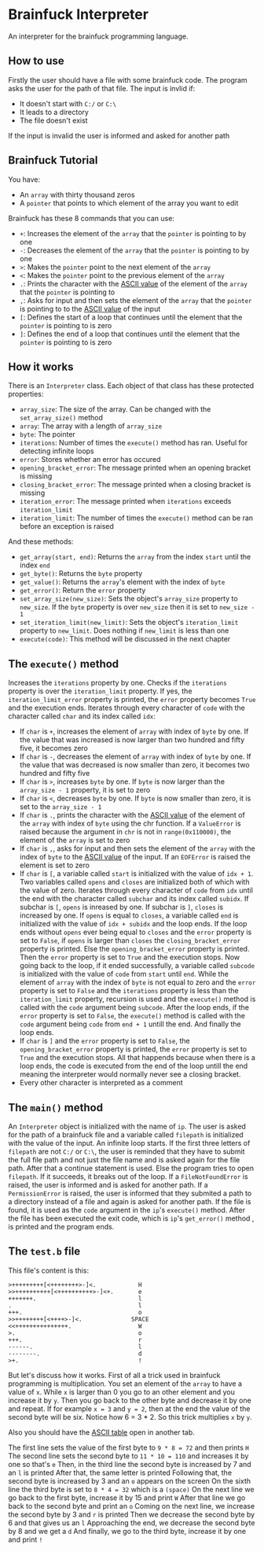 # Brainfuck Interpreter
An interpreter for the brainfuck programming language.

## How to use
Firstly the user should have a file with some brainfuck code.
The program asks the user for the path of that file.
The input is invlid if:
* It doesn't start with `C:/` or `C:\`
* It leads to a directory
* The file doesn't exist

If the input is invalid the user is informed and asked for another path

## Brainfuck Tutorial
You have:
* An `array` with thirty thousand zeros
* A `pointer` that points to which element of the array you want to edit

Brainfuck has these 8 commands that you can use:
* `+`: Increases the element of the `array` that the `pointer` is pointing to by one
* `-`: Decreases the element of the `array` that the `pointer` is pointing to by one
* `>`: Makes the `pointer` point to the next element of the `array`
* `<`: Makes the `pointer` point to the previous element of the `array`
* `.`: Prints the character with the [ASCII value](https://www.asciitable.com/) of the element of the `array` that the `pointer` is pointing to
* `,`: Asks for input and then sets the element of the `array` that the `pointer` is pointing to to the [ASCII value](https://www.asciitable.com/) of the input
* `[`: Defines the start of a loop that continues until the element that the `pointer` is pointing to is zero
* `]`: Defines the end of a loop that continues until the element that the `pointer` is pointing to is zero

## How it works
There is an `Interpreter` class.
Each object of that class has these protected properties:
* `array_size`: The size of the array. Can be changed with the `set_array_size()` method
* `array`: The array with a length of `array_size`
* `byte`: The pointer
* `iterations`: Number of times the `execute()` method has ran. Useful for detecting infinite loops
* `error`: Stores whether an error has occured
* `opening_bracket_error`: The message printed when an opening bracket is missing
* `closing_bracket_error`: The message printed when a closing bracket is missing
* `iteration_error`: The message printed when `iterations` exceeds `iteration_limit`
* `iteration_limit`: The number of times the `execute()` method can be ran before an exception is raised

And these methods:
* `get_array(start, end)`: Returns the `array` from the index `start` until the index `end`
* `get_byte()`: Returns the `byte` property
* `get_value()`: Returns the `array`'s element with the index of `byte`
* `get_error()`: Return the `error` property
* `set_array_size(new_size)`: Sets the object's `array_size` property to `new_size`. If the `byte` property is over `new_size` then it is set to `new_size - 1`
* `set_iteration_limit(new_limit)`: Sets the object's `iteration_limit` property to `new_limit`. Does nothing if `new_limit` is less than one
* `execute(code)`: This method will be discussed in the next chapter

## The `execute()` method
Increases the `iterations` property by one.
Checks if the `iterations` property is over the `iteration_limit` property. If yes, the `iteration_limit_error` property is printed, the `error` property becomes `True` and the execution ends.
Iterates through every character of `code` with the character called `char` and its index called `idx`:
* If `char` is `+`, increases the element of `array` with index of `byte` by one. If the value that was increased is now larger than two hundred and fifty five, it becomes zero
* If `char` is `-`,  decreases the element of `array` with index of `byte` by one. If the value that was decreased is now smaller than zero, it becomes two hundred and fifty five
* If `char` is `>`, increases `byte` by one. If `byte` is now larger than the `array_size - 1` property, it is set to zero
* If `char` is `<`, decreases `byte` by one. If `byte` is now smaller than zero, it is set to the `array_size - 1`
* If `char` is `.`, prints the character with the [ASCII value](https://www.asciitable.com/) of the element of the `array` with index of `byte` using the chr function. If a `ValueError` is raised because the argument in `chr` is not in `range(0x110000)`, the element of the `array` is set to zero
* If `char` is `,`, asks for input and then sets the element of the `array` with the index of `byte` to the [ASCII value](https://www.asciitable.com/) of the input. If an `EOFError` is raised the element is set to zero
* If `char` is `[`, a variable called `start` is initialized with the value of `idx + 1`. Two variables called `opens` and `closes` are initialized both of which with the value of zero. Iterates through every character of `code` from `idx` until the end with the character called `subchar` and its index called `subidx`. If subchar is `[`, `opens` is inreased by one. If subchar is `]`, `closes` is increased by one. If `opens` is equal to `closes`, a variable called `end` is initialized with the value of `idx + subidx` and the loop ends. If the loop ends without `opens` ever being equal to `closes` and the `error` property is set to `False`, if `opens` is larger than `closes` the `closing_bracket_error` property is printed. Else the `opening_bracket_error` property is printed. Then the `error` property is set to `True` and the execution stops. Now going back to the loop, if it ended successfully, a variable called `subcode` is initialized with the value of `code` from `start` until `end`. While the element of `array` with the index of `byte` is not equal to zero and the `error` property is set to `False` and the `iterations` property is less than the `iteration_limit` property, recursion is used and the `execute()` method is called with the `code` argument being `subcode`. After the loop ends, if the `error` property is set to `False`, the `execute()` method is called with the `code` argument being `code` from `end + 1` untill the end. And finally the loop ends.
* If `char` is `]` and the `error` property is set to `False`, the `opening_bracket_error` property is printed, the `error` property is set to `True` and the execution stops. All that happends because when there is a loop ends, the code is executed from the end of the loop untill the end meaning the interpreter would normally never see a closing bracket.
* Every other character is interpreted as a comment

## The `main()` method
An `Interpreter` object is initialized with the name of `ip`.
The user is asked for the path of a brainfuck file and a variable called `filepath` is initialized with the value of the input.
An infinite loop starts.
If the first three letters of `filepath` are not `C:/` or `C:\`, the user is reminded that they have to submit the full file path and not just the file name and is asked again for the file path. After that a continue statement is used.
Else the program tries to open `filepath`. If it succeeds, it breaks out of the loop. If a `FileNotFoundError` is raised, the user is informed and is asked for another path. If a `PermissionError` is raised, the user is informed that they submited a path to a directory instead of a file and again is asked for another path.
If the file is found, it is used as the `code` argument in the `ip`'s `execute()` method.
After the file has been executed the exit code, which is `ip`'s `get_error()` method , is printed and the program ends.

## The `test.b` file
This file's content is this:
```
>+++++++++[<++++++++>-]<.            H
>>++++++++++[<++++++++++>-]<+.       e
+++++++.                             l
.                                    l
+++.                                 o
>>++++++++[<++++>-]<.              SPACE
<<+++++++++++++++.                   W
>.                                   o
+++.                                 r
------.                              l
--------.                            d
>+.                                  !
```
But let's discuss how it works.
First of all a trick used in brainfuck programming is multiplication. You set an element of the `array` to have a value of `x`. While `x` is larger than 0 you go to an other element and you increase it by `y`. Then you go back to the other byte and decrease it by one and repeat. If for example `x = 3` and `y = 2`, then at the end the value of the second byte will be six. Notice how 6 = 3 * 2. So this trick multiplies `x` by `y`.

Also you should have the [ASCII table](https://www.asciitable.com/) open in another tab.

The first line sets the value of the first byte to `9 * 8 = 72` and then prints `H`
The second line sets the second byte to `11 * 10 = 110` and increases it by one so that's `e`
Then, in the third line the second byte is increased by 7 and an `l` is printed
After that, the same letter is printed
Following that, the second byte is increased by 3 and an `o` appears on the screen
On the sixth line the third byte is set to `8 * 4 = 32` which is a `(space)`
On the next line we go back to the first byte, increase it by 15 and print `W`
After that line we go back to the second byte and print an `o`
Coming on the next line, we increase the second byte by 3 and `r` is printed
Then we decrease the second byte by 6 and that gives us an `l`
Approaching the end, we decrease the second byte by 8 and we get a `d`
And finally, we go to the third byte, increase it by one and print `!`
